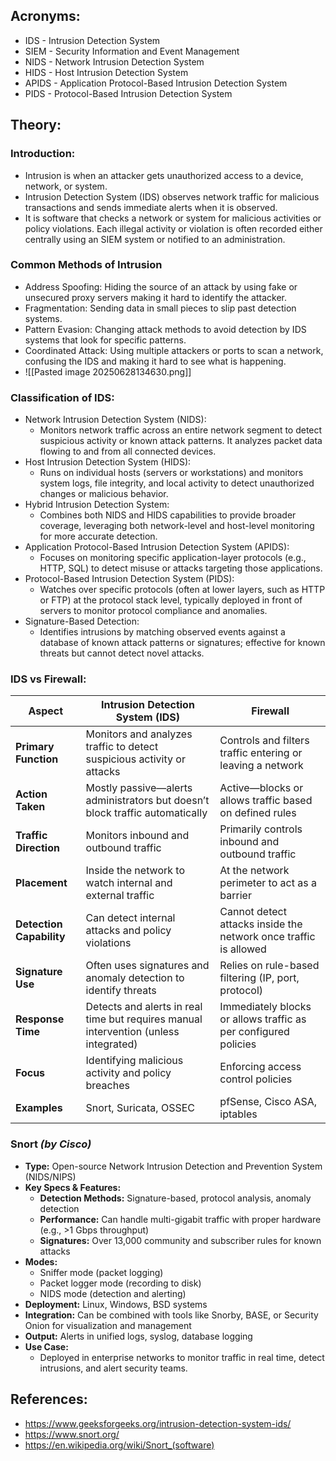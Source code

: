 ## Acronyms:
- IDS - Intrusion Detection System
- SIEM - Security Information and Event Management
- NIDS - Network Intrusion Detection System
- HIDS - Host Intrusion Detection System
- APIDS - Application Protocol-Based Intrusion Detection System
- PIDS - Protocol-Based Intrusion Detection System
## Theory:
### Introduction:
- Intrusion is when an attacker gets unauthorized access to a device, network, or system.
- Intrusion Detection System (IDS) observes network traffic for malicious transactions and sends immediate alerts when it is observed. 
- It is software that checks a network or system for malicious activities or policy violations. Each illegal activity or violation is often recorded either centrally using an SIEM system or notified to an administration.
### Common Methods of Intrusion
- Address Spoofing: Hiding the source of an attack by using fake or unsecured proxy servers making it hard to identify the attacker.
- Fragmentation: Sending data in small pieces to slip past detection systems.
- Pattern Evasion: Changing attack methods to avoid detection by IDS systems that look for specific patterns.
- Coordinated Attack: Using multiple attackers or ports to scan a network, confusing the IDS and making it hard to see what is happening.
- ![[Pasted image 20250628134630.png]]
### Classification of IDS:
- Network Intrusion Detection System (NIDS):
	- Monitors network traffic across an entire network segment to detect suspicious activity or known attack patterns. It analyzes packet data flowing to and from all connected devices.
- Host Intrusion Detection System (HIDS):
	- Runs on individual hosts (servers or workstations) and monitors system logs, file integrity, and local activity to detect unauthorized changes or malicious behavior.
- Hybrid Intrusion Detection System:
	- Combines both NIDS and HIDS capabilities to provide broader coverage, leveraging both network-level and host-level monitoring for more accurate detection.
- Application Protocol-Based Intrusion Detection System (APIDS):
	- Focuses on monitoring specific application-layer protocols (e.g., HTTP, SQL) to detect misuse or attacks targeting those applications.
- Protocol-Based Intrusion Detection System (PIDS):
	- Watches over specific protocols (often at lower layers, such as HTTP or FTP) at the protocol stack level, typically deployed in front of servers to monitor protocol compliance and anomalies.
- Signature-Based Detection:
	- Identifies intrusions by matching observed events against a database of known attack patterns or signatures; effective for known threats but cannot detect novel attacks.
### IDS vs Firewall:

| **Aspect**               | **Intrusion Detection System (IDS)**                                                 | **Firewall**                                                     |
| ------------------------ | ------------------------------------------------------------------------------------ | ---------------------------------------------------------------- |
| **Primary Function**     | Monitors and analyzes traffic to detect suspicious activity or attacks               | Controls and filters traffic entering or leaving a network       |
| **Action Taken**         | Mostly passive—alerts administrators but doesn’t block traffic automatically         | Active—blocks or allows traffic based on defined rules           |
| **Traffic Direction**    | Monitors inbound and outbound traffic                                                | Primarily controls inbound and outbound traffic                  |
| **Placement**            | Inside the network to watch internal and external traffic                            | At the network perimeter to act as a barrier                     |
| **Detection Capability** | Can detect internal attacks and policy violations                                    | Cannot detect attacks inside the network once traffic is allowed |
| **Signature Use**        | Often uses signatures and anomaly detection to identify threats                      | Relies on rule-based filtering (IP, port, protocol)              |
| **Response Time**        | Detects and alerts in real time but requires manual intervention (unless integrated) | Immediately blocks or allows traffic as per configured policies  |
| **Focus**                | Identifying malicious activity and policy breaches                                   | Enforcing access control policies                                |
| **Examples**             | Snort, Suricata, OSSEC                                                               | pfSense, Cisco ASA, iptables                                     |
### **Snort** _(by Cisco)_
- **Type:**  Open-source Network Intrusion Detection and Prevention System (NIDS/NIPS)
- **Key Specs & Features:**
	- **Detection Methods:** Signature-based, protocol analysis, anomaly detection
	- **Performance:** Can handle multi-gigabit traffic with proper hardware (e.g., >1 Gbps throughput)
	- **Signatures:** Over 13,000 community and subscriber rules for known attacks
- **Modes:**
    - Sniffer mode (packet logging)   
    - Packet logger mode (recording to disk)    
    - NIDS mode (detection and alerting)    
- **Deployment:** Linux, Windows, BSD systems
- **Integration:** Can be combined with tools like Snorby, BASE, or Security Onion for visualization and management
- **Output:** Alerts in unified logs, syslog, database logging
- **Use Case:**  
	- Deployed in enterprise networks to monitor traffic in real time, detect intrusions, and alert security teams.
## References:
- https://www.geeksforgeeks.org/intrusion-detection-system-ids/
- https://www.snort.org/
- https://en.wikipedia.org/wiki/Snort_(software)